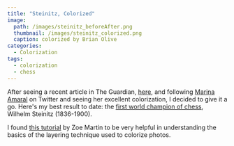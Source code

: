 ```yaml
---
title: "Steinitz, Colorized"
image:
  path: /images/steinitz_beforeAfter.png
  thumbnail: /images/steinitz_colorized.png
  caption: colorized by Brian Olive
categories:
  - Colorization
tags:
  - colorization
  - chess
---
```

After seeing a recent article in The Guardian, [here](https://www.theguardian.com/artanddesign/2020/may/09/colour-allows-us-to-understand-in-a-deeper-sense-hitler-churchill-and-others-in-a-new-light), and following [Marina Amaral](https://marinamaral.com) on Twitter and seeing her excellent colorization, I decided to give it a go. Here's my best result to date: the [first world champion of chess](https://en.wikipedia.org/wiki/Wilhelm_Steinitz), Wilhelm Steinitz (1836-1900).

I found [this tutorial](https://www.youtube.com/watch?v=zwoCD1LF3hA) by Zoe Martin to be very helpful in understanding the basics of the layering technique used to colorize photos.